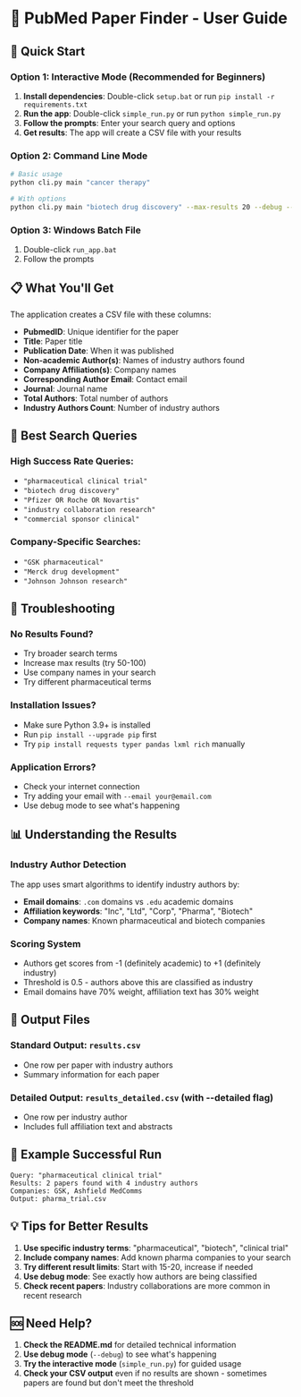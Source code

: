 # 🔬 PubMed Paper Finder - User Guide

## 🚀 Quick Start

### Option 1: Interactive Mode (Recommended for Beginners)
1. **Install dependencies**: Double-click `setup.bat` or run `pip install -r requirements.txt`
2. **Run the app**: Double-click `simple_run.py` or run `python simple_run.py`
3. **Follow the prompts**: Enter your search query and options
4. **Get results**: The app will create a CSV file with your results

### Option 2: Command Line Mode
```bash
# Basic usage
python cli.py main "cancer therapy"

# With options
python cli.py main "biotech drug discovery" --max-results 20 --debug --file my_results.csv
```

### Option 3: Windows Batch File
1. Double-click `run_app.bat`
2. Follow the prompts

## 📋 What You'll Get

The application creates a CSV file with these columns:
- **PubmedID**: Unique identifier for the paper
- **Title**: Paper title
- **Publication Date**: When it was published
- **Non-academic Author(s)**: Names of industry authors found
- **Company Affiliation(s)**: Company names
- **Corresponding Author Email**: Contact email
- **Journal**: Journal name
- **Total Authors**: Total number of authors
- **Industry Authors Count**: Number of industry authors

## 🎯 Best Search Queries

### High Success Rate Queries:
- `"pharmaceutical clinical trial"`
- `"biotech drug discovery"`
- `"Pfizer OR Roche OR Novartis"`
- `"industry collaboration research"`
- `"commercial sponsor clinical"`

### Company-Specific Searches:
- `"GSK pharmaceutical"`
- `"Merck drug development"`
- `"Johnson Johnson research"`

## 🔧 Troubleshooting

### No Results Found?
- Try broader search terms
- Increase max results (try 50-100)
- Use company names in your search
- Try different pharmaceutical terms

### Installation Issues?
- Make sure Python 3.9+ is installed
- Run `pip install --upgrade pip` first
- Try `pip install requests typer pandas lxml rich` manually

### Application Errors?
- Check your internet connection
- Try adding your email with `--email your@email.com`
- Use debug mode to see what's happening

## 📊 Understanding the Results

### Industry Author Detection
The app uses smart algorithms to identify industry authors by:
- **Email domains**: `.com` domains vs `.edu` academic domains
- **Affiliation keywords**: "Inc", "Ltd", "Corp", "Pharma", "Biotech"
- **Company names**: Known pharmaceutical and biotech companies

### Scoring System
- Authors get scores from -1 (definitely academic) to +1 (definitely industry)
- Threshold is 0.5 - authors above this are classified as industry
- Email domains have 70% weight, affiliation text has 30% weight

## 📁 Output Files

### Standard Output: `results.csv`
- One row per paper with industry authors
- Summary information for each paper

### Detailed Output: `results_detailed.csv` (with --detailed flag)
- One row per industry author
- Includes full affiliation text and abstracts

## 🎯 Example Successful Run

```
Query: "pharmaceutical clinical trial"
Results: 2 papers found with 4 industry authors
Companies: GSK, Ashfield MedComms
Output: pharma_trial.csv
```

## 💡 Tips for Better Results

1. **Use specific industry terms**: "pharmaceutical", "biotech", "clinical trial"
2. **Include company names**: Add known pharma companies to your search
3. **Try different result limits**: Start with 15-20, increase if needed
4. **Use debug mode**: See exactly how authors are being classified
5. **Check recent papers**: Industry collaborations are more common in recent research

## 🆘 Need Help?

1. **Check the README.md** for detailed technical information
2. **Use debug mode** (`--debug`) to see what's happening
3. **Try the interactive mode** (`simple_run.py`) for guided usage
4. **Check your CSV output** even if no results are shown - sometimes papers are found but don't meet the threshold
